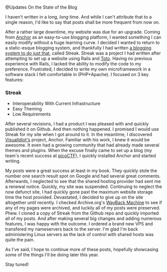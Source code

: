 @Updates On the State of the Blog
<p>I haven't written in a long, <i>long</i> time. And while I can't attribute that to a single reason, I'd like to say that posts shall be more frequent from now on.</p>

<p>After a rather large downtime, my website was due for an upgrade. Coming from <a href="http://anchorcms.com">Anchor</a> as an easy-to-use blogging platform, I wanted something I can easily modify without a huge learning curve. I decided I wanted to return to a static-esque blogging system, and thankfully I had written <a href="https://github.com/anst/streak">a blogging system to do just that</a>, called Streak. Streak was a project I had written after attempting to set up a website using Rails and <a href="https://github.com/cloudhead/toto">Toto</a>. Having no previous experience with Rails, I lacked the ability to modify the code to my preference. Frustrated, I decided to write my own microframework in a software stack I felt comfortable in (PHP+Apache). I focused on 3 key features:</p>
<h3>Streak</h3>
<ul>
	<li>Interoperability With Current Infrastructure</li>
	<li>Easy Theming</li>
	<li>Low Requirements</li>
</ul>
<p>After several revisions, I had a product I was pleased with and quickly published it on Github. And then nothing happened. I promised I would use Streak for my site when I got around to it. In the meantime, I discovered <a href="http://twitter.com/idiot">VisualIdiot's</a> project, Anchor. Familiar with his work, I knew it would be awesome. It even had a growing community that had already made several themes and plugins. When the excuse finally came to set up a blog (my team's recent success at <a href="http://sturzu.org/2013/05/08/picoctf-2013-writeups">picoCTF</a>), I quickly installed Anchor and started writing.</p>

<p>My posts were a great success at least in my book. They quickly stole the number one search result spot on Google and had several great comments. Afterwards, I neglected to see that the shared hosting provider had sent me a renewal notice. Quickly, my site was suspended. Continuing to neglect the now defunct site, I had quickly gone past the maximum website storage time the host provided. Devastated, I decided to give up on the site altogether until recently. I checked Archive.org's <a href="https://web.archive.org/web/20130508045653/http://sturzu.org/blog/posts/picoctf-2013-writeups">WayBack Machine</a> to see if any of my pages were archived, and luckily all of my posts were preserved. Phew. I cloned a copy of Streak from the Github repo and quickly imported all of my posts. And after making several big changes and adding numerous features, I was happy with the outcome. I ordered a brand new VPS and transfered my nameservers back to the server. I'm glad I'm back administering Linux servers as the lack of control with shared hosts was quite the pain. </p>

<p>As I've said, I hope to continue more of these posts, hopefully showcasing some of the things I'll be doing later this year.</p>

<p>Stay tuned!</p>